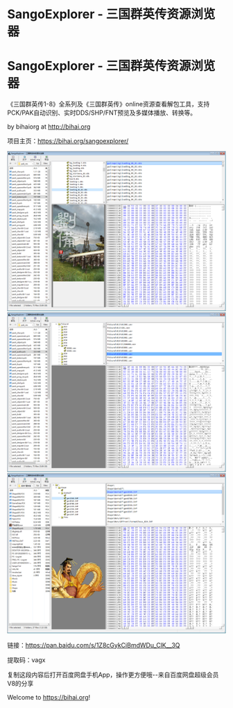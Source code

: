 # SangoExplorer - 三国群英传资源浏览器


# SangoExplorer - 三国群英传资源浏览器
《三国群英传1-8》全系列及《三国群英传》online资源查看解包工具，支持PCK/PAK自动识别、实时DDS/SHP/FNT预览及多媒体播放、转换等。

by bihaiorg at http://bihai.org

项目主页：https://bihai.org/sangoexplorer/

![sangoexplorer](2.png)
![sangoexplorer](1.png)
![sangoexplorer](3.png)

链接：https://pan.baidu.com/s/1Z8cGykCiBmdWDu_ClK__3Q 

提取码：vagx 

复制这段内容后打开百度网盘手机App，操作更方便哦--来自百度网盘超级会员V8的分享

Welcome to https://bihai.org!


